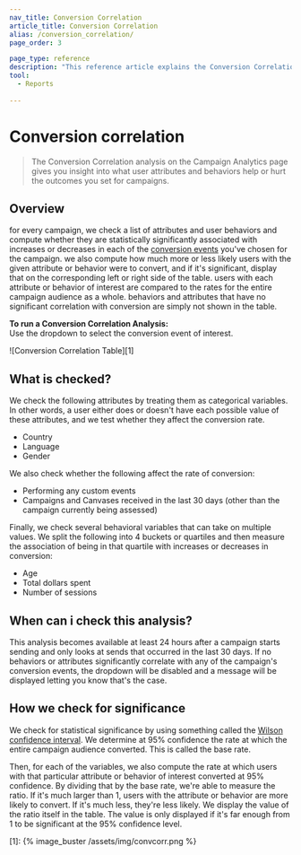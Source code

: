 ```yaml
---
nav_title: Conversion Correlation
article_title: Conversion Correlation
alias: /conversion_correlation/
page_order: 3

page_type: reference
description: "This reference article explains the Conversion Correlation analysis on the Campaign Analytics page."
tool: 
  - Reports
  
---
```


# Conversion correlation

> The Conversion Correlation analysis on the Campaign Analytics page gives you insight into what user attributes and behaviors help or hurt the outcomes you set for campaigns. 

## Overview

for every campaign, we check a list of attributes and user behaviors and compute whether they are statistically significantly associated with increases or decreases in each of the [conversion events](https://www.braze.com/docs/user_guide/engagement_tools/campaigns/testing_and_more/conversion_events/) you've chosen for the campaign. we also compute how much more or less likely users with the given attribute or behavior were to convert, and if it's significant, display that on the corresponding left or right side of the table. users with each attribute or behavior of interest are compared to the rates for the entire campaign audience as a whole. behaviors and attributes that have no significant correlation with conversion are simply not shown in the table.

__To run a Conversion Correlation Analysis:__<br> 
Use the dropdown to select the conversion event of interest.

![Conversion Correlation Table][1]

## What is checked?

We check the following attributes by treating them as categorical variables. In other words, a user either does or doesn't have each possible value of these attributes, and we test whether they affect the conversion rate.

-  Country
-  Language
-  Gender

We also check whether the following affect the rate of conversion:

- Performing any custom events
- Campaigns and Canvases received in the last 30 days (other than the campaign currently being assessed)

Finally, we check several behavioral variables that can take on multiple values. We split the following into 4 buckets or quartiles and then measure the association of being in that quartile with increases or decreases in conversion:

- Age
- Total dollars spent
- Number of sessions

## When can i check this analysis?

This analysis becomes available at least 24 hours after a campaign starts sending and only looks at sends that occurred in the last 30 days. If no behaviors or attributes significantly correlate with any of the campaign's conversion events, the dropdown will be disabled and a message will be displayed letting you know that's the case.

## How we check for significance

We check for statistical significance by using something called the [Wilson confidence interval](https://en.wikipedia.org/wiki/Binomial_proportion_confidence_interval#Wilson_score_interval). We determine at 95% confidence the rate at which the entire campaign audience converted. This is called the base rate. 

Then, for each of the variables, we also compute the rate at which users with that particular attribute or behavior of interest converted at 95% confidence. By dividing that by the base rate, we're able to measure the ratio. If it's much larger than 1, users with the attribute or behavior are more likely to convert. If it's much less, they're less likely. We display the value of the ratio itself in the table. The value is only displayed if it's far enough from 1 to be significant at the 95% confidence level.

[1]: {% image_buster /assets/img/convcorr.png %}
